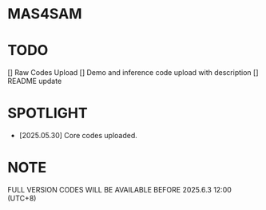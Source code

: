 # MAS4SAM

# TODO
[] Raw Codes Upload
[] Demo and inference code upload with description
[] README update

# SPOTLIGHT
- [2025.05.30] Core codes uploaded.

# NOTE
FULL VERSION CODES WILL BE AVAILABLE BEFORE 2025.6.3 12:00 (UTC+8)
